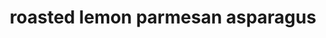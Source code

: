 ---
servings: 6 servings
notes:
directions: |-
  * Preheat oven to 400 degrees
  * On a baking sheet, arrange the asparagus in a single layer
  * Toss in the olive oil and sprinkle with salt and pepper
  * Roast for 8-10 minutes or until the asparagus is crisp on the outside and tender in the cente
  * Toss in the garlic, parmesan and lemon juice
  * Add more if desired
  * Serve immediately
ingredients: |-
  * 1 pound asparagus
  * 2 tablespoons olive oil
  * 2 garlic cloves, minced
  * 3 tablespoons parmesan
  * juice of one lemon
  * salt and pepper to taste
rating: 0
ease: easy
category: side dish
subcategory: vegetable
href: 'https://therecipecritic.com/roasted-lemon-parmesan-garlic-asparagus/'
totalTime:
cookTime:
prepTime:
title: roasted lemon parmesan asparagus
path: /roasted-lemon-parmesan-asparagus
---